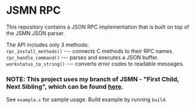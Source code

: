 # JSMN RPC #

This repository contains a JSON RPC implementation that is built on top of the JSMN JSON parser.

The API includes only 3 methods:    
`rpc_install_methods()` --- connects C methods to their RPC names.     
`rpc_handle_command()` --- parses and executes a JSON buffer.     
`workstatus_to_string()` --- converts error codes to readable messages.

### NOTE: This project uses my branch of JSMN - "First Child, Next Sibling", which can be found [here](https://github.com/azim0ff/jsmn/tree/first_child_next_sibling).     
      
See `example.c` for sample usage. Build example by running `build`.
